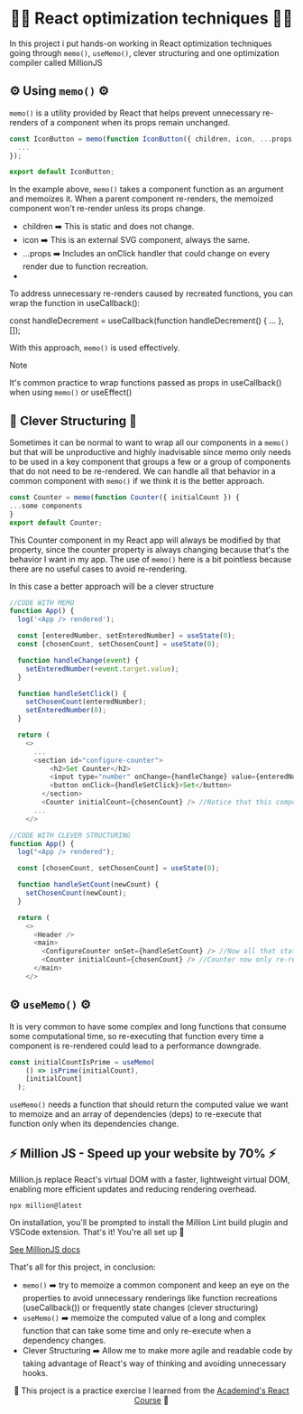 <h1 align="center">🧙‍♂️ React optimization techniques 🧙‍♂️</h1> 
In this project i put hands-on working in React optimization techniques going through <code>memo()</code>, <code>useMemo()</code>, clever structuring and one optimization compiler called MillionJS

## ⚙️ Using <code>memo()</code> ⚙️
<code>memo()</code> is a utility provided by React that helps prevent unnecessary re-renders of a component when its props remain unchanged.
```javascript
const IconButton = memo(function IconButton({ children, icon, ...props }) {
  ...
});

export default IconButton;
```

In the example above, <code>memo()</code> takes a component function as an argument and memoizes it. When a parent component re-renders, the memoized component won't re-render unless its props change.
- children ➡️ This is static and does not change.
- icon ➡️ This is an external SVG component, always the same.
- ...props ➡️ Includes an onClick handler that could change on every render due to function recreation.
- 
To address unnecessary re-renders caused by recreated functions, you can wrap the function in useCallback():

  const handleDecrement = useCallback(function handleDecrement() {
    ...
  }, []);

With this approach, <code>memo()</code> is used effectively.

> [!NOTE]
> It's common practice to wrap functions passed as props in useCallback() when using <code>memo()</code> or useEffect()

## 🧩️ Clever Structuring 🧩️
Sometimes it can be normal to want to wrap all our components in a <code>memo()</code> but that will be unproductive and highly inadvisable since memo only needs to be used in a key component that groups a few or a group of components that do not need to be re-rendered. We can handle all that behavior in a common component with <code>memo()</code> if we think it is the better approach.
```javascript
const Counter = memo(function Counter({ initialCount }) {
...some components
}
export default Counter;
```
This Counter component in my React app will always be modified by that property, since the counter property is always changing because that's the behavior I want in my app.
The use of <code>memo()</code> here is a bit pointless because there are no useful cases to avoid re-rendering.

In this case a better approach will be a clever structure

```javascript
//CODE WITH MEMO
function App() {
  log('<App /> rendered');

  const [enteredNumber, setEnteredNumber] = useState(0);
  const [chosenCount, setChosenCount] = useState(0);

  function handleChange(event) {
    setEnteredNumber(+event.target.value);
  }

  function handleSetClick() {
    setChosenCount(enteredNumber);
    setEnteredNumber(0);
  }

  return (
    <>
      ...
      <section id="configure-counter">
          <h2>Set Counter</h2>
          <input type="number" onChange={handleChange} value={enteredNumber} />
          <button onClick={handleSetClick}>Set</button>
        </section>
        <Counter initialCount={chosenCount} /> //Notice that this component is being re-rendered caused that chosenCount prop is changing frequently caused by some state
      ...
    </>
```
```javascript
//CODE WITH CLEVER STRUCTURING
function App() {
  log("<App /> rendered");

  const [chosenCount, setChosenCount] = useState(0);

  function handleSetCount(newCount) {
    setChosenCount(newCount);
  }

  return (
    <>
      <Header />
      <main>
        <ConfigureCounter onSet={handleSetCount} /> //Now all that state behaviour are in a separate component.
        <Counter initialCount={chosenCount} /> //Counter now only re-renders when its props actually change.
      </main>
    </>
```

## ⚙️ <code>useMemo()</code> ⚙️ 
It is very common to have some complex and long functions that consume some computational time, so re-executing that function every time a component is re-rendered could lead to a performance downgrade.
```javascript
const initialCountIsPrime = useMemo(
    () => isPrime(initialCount),
    [initialCount]
  );
```
<code>useMemo()</code> needs a function that should return the computed value we want to memoize and an array of dependencies (deps) to re-execute that function only when its dependencies change.

## ⚡️ Million JS - Speed up your website by 70% ⚡️
Million.js replace React's virtual DOM with a faster, lightweight virtual DOM, enabling more efficient updates and reducing rendering overhead.

<code>npx million@latest</code>

On installation, you'll be prompted to install the Million Lint build plugin and VSCode extension.
That's it! You're all set up 🎉

[See MillionJS docs](https://million.dev/docs)


That's all for this project, in conclusion:
- <code>memo()</code> ➡️ try to memoize a common component and keep an eye on the properties to avoid unnecessary renderings like function recreations (useCallback()) or frequently state changes (clever structuring)
- <code>useMemo()</code> ➡️ memoize the computed value of a long and complex function that can take some time and only re-execute when a dependency changes.
- Clever Structuring ➡️ Allow me to make more agile and readable code by taking advantage of React's way of thinking and avoiding unnecessary hooks.

<p align="center">🌟 This project is a practice exercise I learned from the <a href='https://www.udemy.com/course/react-the-complete-guide-incl-redux/?couponCode=ST7MT110524'>Academind's React Course</a> 🌟</p>

